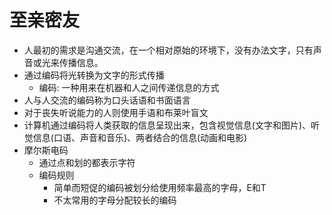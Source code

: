 # 至亲密友
- 人最初的需求是沟通交流，在一个相对原始的环境下，没有办法文字，只有声音或光来传播信息。
- 通过编码将光转换为文字的形式传播
    - 编码: 一种用来在机器和人之间传递信息的方式
- 人与人交流的编码称为口头话语和书面语言
- 对于丧失听说能力的人则使用手语和布莱叶盲文
- 计算机通过编码将人类获取的信息呈现出来，包含视觉信息(文字和图片)、听觉信息(口语、声音和音乐)、两者结合的信息(动画和电影)
- 摩尔斯电码
    - 通过点和划的都表示字符
    - 编码规则
        - 简单而短促的编码被划分给使用频率最高的字母，E和T
        - 不太常用的字母分配较长的编码